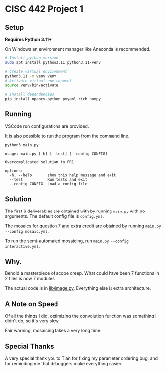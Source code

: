 # CISC 442 Project 1

## Setup

**Requires Python 3.11+**

On Windows an environment manager like Anaconda is recommended.

```bash
# Install python version
sudo apt install python3.11 python3.11-venv
```

```bash
# Create virtual environment
python3.11 -m venv venv
# Activate virtual environment
source venv/bin/activate
```

```bash
# Install dependencies
pip install opencv-python pyyaml rich numpy
```

## Running

VSCode run configurations are provided.

It is also possible to run the program from the command line.

```
python3 main.py

usage: main.py [-h] [--test] [--config CONFIG]

Overcomplicated solution to PR1

options:
  -h, --help       show this help message and exit
  --test           Run tests and exit
  --config CONFIG  Load a config file
```

## Solution

The first 6 deliverables are obtained with by running `main.py` with no arguments. The default config file is `config.yml`.

The mosaics for question 7 and extra credit are obtained by running `main.py --config mosaic.yml`.

To run the semi-automated mosaicing, run `main.py --config interactive.yml`.

## Why.

Behold a masterpiece of scope creep. What could have been 7 functions in 2 files is now 7 modules.

The actual code is in [lib/image.py](lib/image.py). Everything else is extra architecture.

## A Note on Speed

Of all the things I did, optimizing the convolution function was something I didn't do, so it's very slow.

Fair warning, mosaicing takes a very long time.

## Special Thanks

A very special thank you to Tian for fixing my parameter ordering bug, and for reminding me that debuggers make everything easier.